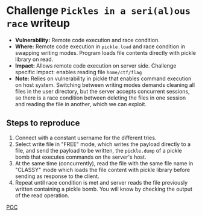 # Challenge `Pickles in a seri(al)ous race` writeup

- **Vulnerability:** Remote code execution and race condition.
- **Where:** Remote code execution in `pickle.load` and race condition in swapping writing modes. Program loads file contents directly with pickle library on read.
- **Impact:** Allows remote code execution on server side. Challenge specific impact: enables reading file `home/ctf/flag`
- **Note:** Relies on vulnerability in pickle that enables command execution on host system. Switching between writing modes demands cleaning all files in the user directory, but the server accepts concurrent sessions, so there is a race condition between deleting the files in one session and reading the file in another, which we can exploit.

## Steps to reproduce

1. Connect with a constant username for the different tries.
1. Select write file in "FREE" mode, which writes the payload directly to a file, and send the payload to be written, the `pickle.dump` of a pickle bomb that executes commands on the server's host.
1. At the same time (concurrently), read the file with the same file name in "CLASSY" mode which loads the file content with pickle library before sending as response to the client.
1. Repeat until race condition is met and server reads the file previously written containing a pickle bomb. You will know by checking the output of the read operation.

[POC](<pickles_in_a_seri(al)ous_race.py>)
